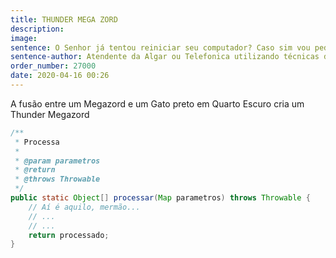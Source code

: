 ```yaml
---
title: THUNDER MEGA ZORD
description: 
image: 
sentence: O Senhor já tentou reiniciar seu computador? Caso sim vou pedir que desligue seu modem e religue novamente...
sentence-author: Atendente da Algar ou Telefonica utilizando técnicas de TelePOG
order_number: 27000
date: 2020-04-16 00:26
---
```

A fusão entre um Megazord e um Gato preto em Quarto Escuro cria um Thunder Megazord

```java
/**
 * Processa
 *
 * @param parametros
 * @return
 * @throws Throwable
 */
public static Object[] processar(Map parametros) throws Throwable {
    // Aí é aquilo, mermão...
    // ...
    // ...
    return processado;
}
```